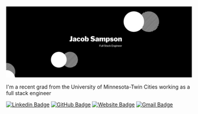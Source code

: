 ![Jacob Sampson](https://raw.githubusercontent.com/JacobSampson/JacobSampson/main/Assets/Banner.png)

I'm a recent grad from the University of Minnesota-Twin Cities working as a full stack engineer

[![Linkedin Badge](https://img.shields.io/badge/-JacobSampson-blue?style=flat-square&logo=Linkedin&logoColor=white&link=https://www.linkedin.com/in/jacob-i-sampson/)](https://www.linkedin.com/in/jacob-i-sampson/)
[![GitHub Badge](https://img.shields.io/badge/-JacobSampson-e4405f?style=flat-square&logo=GitHub&logoColor=white&link=https://github.com/JacobSampson/)](https://github.com/JacobSampson/)
[![Website Badge](https://img.shields.io/badge/-sampsonjacob.com-e34f26?style=flat-square&logo=HTML5&logoColor=white&link=https://sampsonjacob.com/)](https://sampsonjacob.com/)
[![Gmail Badge](https://img.shields.io/badge/-jacob.samps@gmail.com-d14836?style=flat-square&logo=Gmail&logoColor=white&link=mailto:jacob.sampson@gtt.com)](mailto:jacob.samps@gmail.com)
